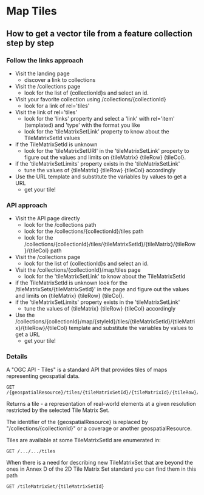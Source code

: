 # Map Tiles

## How to get a vector tile from a feature collection step by step

### Follow the links approach
* Visit the landing page
  - discover a link to collections
* Visit the /collections page
  - look for the list of {collectionId}s and select an id.
* Visit your favorite collection using /collections/{collectionId}
  - look for a link of rel='tiles'
* Visit the link of rel='tiles'
  - look for the 'links' property and select a 'link' with rel='item' (templated) and 'type' with the format you like
  - look for the 'tileMatrixSetLink' property to know about the TileMatrixSetId values
* if the TileMatrixSetId is unknown
  - look for the 'tileMatrixSetURI' in the 'tileMatrixSetLink' property to figure out the values and limits on {tileMatrix} {tileRow} {tileCol}.
* if the 'tileMatrixSetLimits' property exists in the 'tileMatrixSetLink'
  - tune the values of {tileMatrix} {tileRow} {tileCol} accordingly
* Use the URL template and substitute the variables by values to get a URL
  - get your tile!

### API approach
* Visit the API page directly
  - look for the /collections path
  - look for the /collections/{collectionId}/tiles path
  - look for the /collections/{collectionId}/tiles/{tileMatrixSetId}/{tileMatrix}/{tileRow}/{tileCol} path
* Visit the /collections page
  - look for the list of {collectionId}s and select an id.
* Visit the /collections/{collectionId}/map/tiles page
  - look for the 'tileMatrixSetLink' to know about the TileMatrixSetId
* if the TileMatrixSetId is unknown look for the /tileMatrixSets/{tileMatrixSetId}' in the  page and figure out the values and limits on {tileMatrix} {tileRow} {tileCol}.
* if the 'tileMatrixSetLimits' property exists in the 'tileMatrixSetLink'
  - tune the values of {tileMatrix} {tileRow} {tileCol} accordingly
* Use the /collections/{collectionId}/map/{styleId}/tiles/{tileMatrixSetId}/{tileMatrix}/{tileRow}/{tileCol} template and substitute the variables by values to get a URL
  - get your tile!

### Details

A "OGC API - Tiles" is a standard API that provides tiles of maps representing geospatial data.

```
GET /{geospatialResource}/tiles/{tileMatrixSetId}/{tileMatrixId}/{tileRow}/{tileCol}
```

Returns a tile - a representation of real-world elements at a given resolution restricted by the selected Tile Matrix Set.

The identifier of the {geospatialResource} is replaced by "/collections/{collectionId}" or a coverage or another geospatialResource.

Tiles are available at some TileMatrixSetId are enumerated in:
```
GET /.../.../tiles
```

When there is a need for describing new TileMatrixSet that are beyond the ones in Annex D of the  2D Tile Matrix Set standard you can find them in this path
```
GET /tileMatrixSet/{tileMatrixSetId}
```
